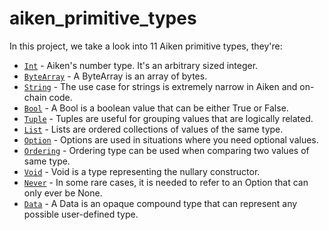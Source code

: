 # aiken_primitive_types

In this project, we take a look into 11 Aiken primitive types, they're:

- [`Int`](https://aiken-lang.org/language-tour/primitive-types#int) - Aiken's number type. It's an arbitrary sized integer.
- [`ByteArray`](https://aiken-lang.org/language-tour/primitive-types#bytearray) - A ByteArray is an array of bytes.
- [`String`](https://aiken-lang.org/language-tour/primitive-types#string) - The use case for strings is extremely narrow in Aiken and on-chain code.
- [`Bool`](https://aiken-lang.org/language-tour/primitive-types#bool) - A Bool is a boolean value that can be either True or False.
- [`Tuple`](https://aiken-lang.org/language-tour/primitive-types#tuples) - Tuples are useful for grouping values that are logically related.
- [`List`](https://aiken-lang.org/language-tour/primitive-types#list) - Lists are ordered collections of values of the same type.
- [`Option`](https://aiken-lang.org/language-tour/primitive-types#option) - Options are used in situations where you need optional values.
- [`Ordering`](https://aiken-lang.org/language-tour/primitive-types#ordering) - Ordering type can be used when comparing two values of same type.
- [`Void`](https://aiken-lang.org/language-tour/primitive-types#void) - Void is a type representing the nullary constructor.
- [`Never`](https://aiken-lang.org/language-tour/primitive-types#never) - In some rare cases, it is needed to refer to an Option that can only ever be None.
- [`Data`](https://aiken-lang.org/language-tour/primitive-types#data) - A Data is an opaque compound type that can represent any possible user-defined type.
